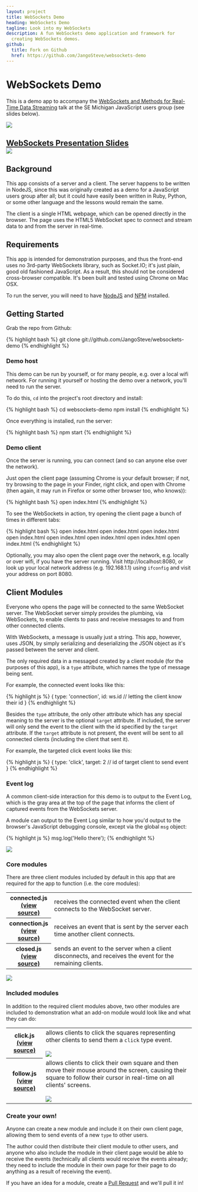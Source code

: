 ```yaml
---
layout: project
title: WebSockets Demo
heading: WebSockets Demo
tagline: Look into my WebSockets
description: A fun WebSockets demo application and framework for
  creating WebSockets demos.
github:
  title: Fork on Github
  href: https://github.com/JangoSteve/websockets-demo
---
```


# WebSockets Demo

This is a demo app to accompany the [WebSockets and Methods for
Real-Time Data
Streaming](http://www.meetup.com/SEM-JS/events/115354852/) talk at the SE Michigan JavaScript users
group (see slides below).

<img src="/images/websockets-demo-screenshot.png" style="max-width: 100%" />

<h2>
  <a href="/websockets-slides" target="_blank">WebSockets Presentation Slides
  <br />
  <img src="/images/websockets-slides-screenshot.png" style="max-width: 100%; max-height: 600px;" /></a>
</h2>

## Background

This app consists of a server and a client. The server happens to be
written in NodeJS, since this was originally created as a demo for a
JavaScript users group after all; but it could have easily been written
in Ruby, Python, or some other language and the lessons would remain the same.

The client is a single HTML webpage, which can be opened directly in
the browser. The page uses the HTML5 WebSocket spec to connect and
stream data to and from the server in real-time.

## Requirements

This app is intended for demonstration purposes, and thus the front-end
uses no 3rd-party WebSockets library, such as Socket.IO; it's just
plain, good old fashioned JavaScript. As a result, this should not be
considered cross-browser compatible. It's been built and tested using
Chrome on Mac OSX.

To run the server, you will need to have [NodeJS](http://nodejs.org/)
and [NPM](https://npmjs.org/) installed.

## Getting Started

Grab the repo from Github:

{% highlight bash %}
git clone git://github.com/JangoSteve/websockets-demo
{% endhighlight %}

### Demo host

This demo can be run by yourself, or for many people, e.g. over a local
wifi network. For running it yourself or hosting the demo over a
network, you'll need to run the server.

To do this, `cd` into the project's root directory and install:

{% highlight bash %}
cd websockets-demo
npm install
{% endhighlight %}

Once everything is installed, run the server:

{% highlight bash %}
npm start
{% endhighlight %}

### Demo client

Once the server is running, you can connect (and so can anyone else over
the network).

Just open the client page (assuming Chrome is your default
browser; if not, try browsing to the page in your Finder, right click,
and open with Chrome (then again, it may run in Firefox or some other
browser too, who knows)):

{% highlight bash %}
open index.html
{% endhighlight %}

To see the WebSockets in action, try opening the client page a bunch of
times in different tabs:

{% highlight bash %}
open index.html
open index.html
open index.html
open index.html
open index.html
open index.html
open index.html
open index.html
{% endhighlight %}

Optionally, you may also open the client page over the
network, e.g. locally or over wifi, if you have the server
running. Visit http://localhost:8080, or look
up your local network address (e.g. 192.168.1.1) using `ifconfig`
and visit your address on port 8080. 

## Client Modules

Everyone who opens the page will be
connected to the same WebSocket server. The WebSocket server simply
provides the plumbing, via WebSockets, to enable clients to pass and
receive messages to and from other connected clients.

With WebSockets, a message is usually just a string. This app, however,
uses JSON, by simply serializing and deserializing the JSON object as
it's passed between the server and client.

The only
required data in a messaged created by a client module (for the purposes
of this app), is a `type` attribute, which names the type of message
being sent.

For example, the connected event looks like this:

{% highlight js %}
{
  type: 'connection',
  id: ws.id // letting the client know their id
}
{% endhighlight %}

Besides the `type` attribute, the only other attribute which has any
special meaning to the server is the optional `target` attribute. If
included, the server will only send the event to the client with the id
specified by the `target` attribute. If the `target` attribute is not present, the
event will be sent to all connected clients (including the client that
sent it).

For example, the targeted click event looks like this:

{% highlight js %}
{
  type: 'click',
  target: 2 // id of target client to send event
}
{% endhighlight %}

### Event log

A common client-side interaction for this demo is to output to the Event
Log, which is the gray area at the top of the page that informs the
client of captured events from the WebSockets server.

A module can output to the Event Log similar to how you'd output to the
browser's JavaScript debugging console, except via the global `msg` object:

{% highlight js %}
msg.log('Hello there');
{% endhighlight %}

<img src="/images/websockets-demo-event-log.png" style="max-width: 100%;" />

### Core modules

There are three client modules included by default in this app that are
required for the app to function (i.e. the core modules):

<table>
<tr>
<th>connected.js
<br />
<a
href="https://github.com/JangoSteve/websockets-demo/blob/master/client_modules/connected.js">
(view source)</a></th>
<td>receives the connected event when the client connects
to the WebSocket server.</td>
</tr>
<tr>
<th>connection.js
<br />
<a
href="https://github.com/JangoSteve/websockets-demo/blob/master/client_modules/connection.js">
(view source)</a></th>
<td>receives an event that is sent by the server each
time another client connects.</td>
</tr>
<tr>
<th>closed.js
<br />
<a
href="https://github.com/JangoSteve/websockets-demo/blob/master/client_modules/closed.js">
(view source)</a></th>
<td>sends an event to the server when a client disconnects,
and receives the event for the remaining clients.</td>
</tr>
</table>
<img src="/images/websockets-demo-core-modules-annotated.png" style="max-width: 100%;" />

### Included modules

In addition to the required client modules above, two other modules are
included to demonstration what an add-on module would look like and what
they can do:

<table>
<tr>
<th style="min-width: 75px;">click.js
<br />
<a href="https://github.com/JangoSteve/websockets-demo/blob/master/client_modules/click.js">
(view source)</a></th>
<td>allows clients to click the squares representing other
clients to send them a <code>click</code> type event.
<br />
<br />
<img src="/images/websockets-demo-click-annotated.png" style="max-width: 100%;" />
</td></tr>
<tr>
<th>follow.js
<br /><a href="https://github.com/JangoSteve/websockets-demo/blob/master/client_modules/follow.js">
(view source)</a></th>
<td>allows clients to click their own square and then move
their mouse around the screen, causing their square to follow their
cursor in real-time on all clients' screens.
<br />
<br />
<img src="/images/websockets-demo-follow.png" style="max-width: 100%;" />
</td></tr>
</table>

### Create your own!

Anyone can create a new module and
include it on their own client page, allowing them to send events of a new
`type` to other users.

The author could then distribute their client module to other users, and
anyone who also include the module in their client page would be able to
receive the events (technically all clients would receive the events
already; they need to include the module in their own page for their
page to do anything as a result of receiving the event).

If you have an idea for a module, create a <a
href="https://github.com/JangoSteve/websockets-demo/issues">Pull
Request</a> and we'll pull
it in!
